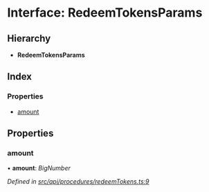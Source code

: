 # Interface: RedeemTokensParams

## Hierarchy

* **RedeemTokensParams**

## Index

### Properties

* [amount](redeemtokensparams.md#amount)

## Properties

###  amount

• **amount**: *BigNumber*

*Defined in [src/api/procedures/redeemTokens.ts:9](https://github.com/PolymathNetwork/polymesh-sdk/blob/4f2fd432/src/api/procedures/redeemTokens.ts#L9)*
